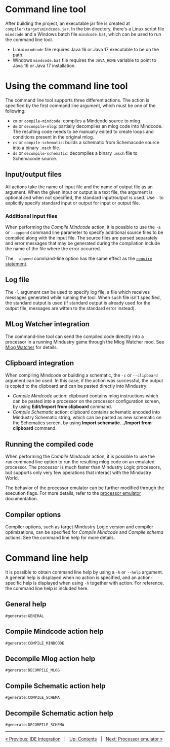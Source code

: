 # Command line tool

After building the project, an executable jar file is created at `compiler\target\mindcode.jar`. In the bin 
directory, there's a Linux script file `mindcode` and a Windows batch file `mindcode.bat`, which can be used to run the 
command line tool.

* Linux `mindcode` file requires Java 16 or Java 17 executable to be on the path.
* Windows `mindcode.bat` file requires the `JAVA_HOME` variable to point to Java 16 or Java 17 installation.

# Using the command line tool

The command line tool supports three different actions. The action is specified by the first command line argument, 
which must be one of the following:

* `cm` or `compile-mindcode`: compiles a Mindcode source to mlog.
* `dm` or `decompile-mlog`: partially decompiles an mlog code into Mindcode. The resulting code needs to be manually edited to create loops and conditions present in the original mlog.
* `cs` or `compile-schematic`: builds a schematic from Schemacode source into a binary `.msch` file.
* `ds` or `decompile-schematic`: decompiles a binary `.msch` file to Schemacode source.

## Input/output files

All actions take the name of input file and the name of output file as an argument. When the given input or output is 
a text file, the argument is optional and when not specified, the standard input/output is used. Use `-` to explicitly 
specify standard input or output for input or output file.

### Additional input files

When performing the _Compile Mindcode_ action, it is possible to use the `-a` or `--append` command line parameter to specify additional source files to be compiled along with the input file. The source files are parsed separately and error messages that may be generated during the compilation include the name of the file where the error occurred.

The `--append` command-line option has the same effect as the [`require` statement](SYNTAX.markdown#libraries-and-included-files).

## Log file

The `-l` argument can be used to specify log file, a file which receives messages generated while running the tool. 
When such file isn't specified, the standard output is used (if standard output is already used for the output file, 
messages are witten to the standard error instead).

## MLog Watcher integration

The command-line tool can send the compiled code directly into a processor in a running Mindustry game through the Mlog Watcher mod. See [Mlog Watcher](TOOLS-MLOG-WATCHER.markdown) for details.

## Clipboard integration

When compiling Mindcode or building a schematic, the `-c` or `--clipboard` argument can be used. In this case, if the 
action was successful, the output is copied to the clipboard and can be pasted directly into Mindustry:

* _Compile Mindcode_ action: clipboard contains mlog instructions which can be pasted into a processor on the 
  processor configuration screen, by using **Edit/Import from clipboard** command.
* _Compile Schematic_ action: clipboard contains schematic encoded into Mindustry Schematic string, which can be pasted 
  as new schematic on the Schematics screen, by using **Import schematic.../Import from clipboard** command. 

## Running the compiled code

When performing the _Compile Mindcode_ action, it is possible to use the `--run` command line option to run the resulting mlog code on an emulated processor. The processor is much faster than Mindustry Logic processors, but supports only very few operations that interact with the Mindustry World.

The behavior of the processor emulator can be further modified through the execution flags. For more details, refer to the [processor emulator](TOOLS-PROCESSOR-EMULATOR.markdown) documentation.

## Compiler options

Compiler options, such as target Mindustry Logic version and compiler optimizations, can be specified for _Compile 
Mindcode_ and _Compile schema_ actions. See the command line help for more details.

# Command line help

It is possible to obtain command line help by using a `-h` or `--help` argument. A general help is displayed when no 
action is specified, and an action-specific help is displayed when using `-h` together with action. For reference, 
the command line help is included here.

## General help

```
#generate:GENERAL
```

## Compile Mindcode action help

```
#generate:COMPILE_MINDCODE
```

## Decompile Mlog action help

```
#generate:DECOMPILE_MLOG
```

## Compile Schematic action help

```
#generate:COMPILE_SCHEMA
```

## Decompile Schematic action help

```
#generate:DECOMPILE_SCHEMA
```

---

[« Previous: IDE Integration](TOOLS-IDE-INTEGRATION.markdown) &nbsp; | &nbsp; [Up: Contents](SYNTAX.markdown) &nbsp; | &nbsp; [Next: Processor emulator »](TOOLS-PROCESSOR-EMULATOR.markdown)
